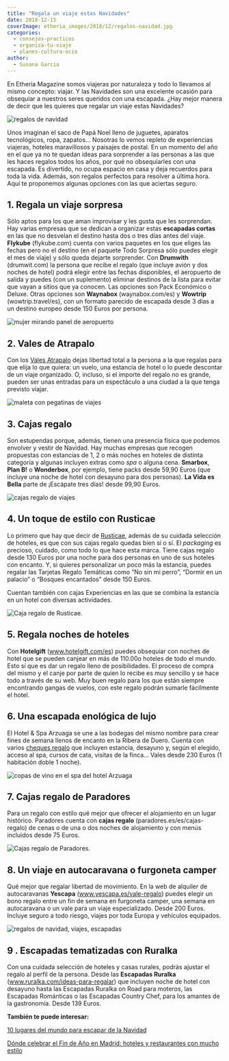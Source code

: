 ```yaml
---
title: "Regala un viaje estas Navidades"
date: 2018-12-15
coverImage: etheria_images/2018/12/regalos-navidad.jpg
categories: 
  - consejos-practicos
  - organiza-tu-viaje
  - planes-cultura-ocio
author: 
  - Susana Garcia
---
```


En Etheria Magazine somos viajeras por naturaleza y todo lo llevamos al mismo concepto: 
viajar. Y las Navidades son una excelente ocasión para obsequiar a nuestros seres 
queridos con una escapada. ¿Hay mejor manera de decir que les quieres que regalar un 
viaje estas Navidades? 

![regalos de navidad](etheria_images/2018/12/navidad-regalos-arbol-1024x683.jpg "Los viajes son un regalo perfecto para estas Navidades.")

Unos imaginan el saco de Papá Noel lleno de juguetes, aparatos tecnológicos, ropa, 
zapatos… Nosotras lo vemos repleto de experiencias viajeras, hoteles maravillosos y 
paisajes de postal. En un momento del año en el que ya no te quedan ideas para 
sorprender a las personas a las que les haces regalos todos los años, por qué no 
obsequiarles con una escapada. Es divertido, no ocupa espacio en casa y deja recuerdos 
para toda la vida. Además, son regalos perfectos para resolver a última hora. Aquí te 
proponemos algunas opciones con las que aciertas seguro. 

## 1\. Regala un viaje sorpresa

Sólo aptos para los que aman improvisar y les gusta que les sorprendan. Hay varias 
empresas que se dedican a organizar estas **escapadas cortas** en las que no desvelan el 
destino hasta dos o tres días antes del viaje. **Flykube** (flykube.com) cuenta con 
varios paquetes en los que eliges las fechas pero no el destino (en el paquete Todo 
Sorpresa sólo puedes elegir el mes de viaje) y sólo queda dejarte sorprender. Con 
**Drumwith** (drumwit.com) la persona que recibe el regalo (que incluye avión y dos 
noches de hotel) podrá elegir entre las fechas disponibles, el aeropuerto de salida y 
puedes (con un suplemento) eliminar destinos de la lista para evitar que vayan a sitios 
que ya conocen. Las opciones son Pack Económico o Deluxe. Otras opciones son 
**Waynabox** (waynabox.com/es) y **Wowtrip** (wowtrip.travel/es), con un formato 
parecido de escapada desde 3 días a un destino europeo desde 150 Euros por persona. 

![mujer mirando panel de aeropuerto](etheria_images/2018/12/viaje-sorpresa-1024x683.jpg "¿Has pensado regalar estas Navidades un viaje sorpresa? Seguro que aciertas.")

## 2\. Vales de Atrapalo

Con los [Vales Atrapalo](https://www.atrapalo.com/regalos/) dejas libertad total a la 
persona a la que regalas para que elija lo que quiera: un vuelo, una estancia de hotel o 
lo puede descontar de un viaje organizado. O, incluso, si el importe del regalo no es 
grande, pueden ser unas entradas para un espectáculo a una ciudad a la que tenga 
previsto viajar. 

![maleta con pegatinas de viajes](etheria_images/2018/12/maleta-regalo-viajar-1024x683.jpg "Regala un viaje estas Navidades.")

## 3\. Cajas regalo

Son estupendas porque, además, tienen una presencia física que podemos envolver y vestir 
de Navidad. Hay muchas empresas que recogen propuestas con estancias de 1, 2 o más 
noches en hoteles de distinta categoría y algunas incluyen extras como _spa_ o alguna 
cena. **Smarbox**, **Plan B!** o **Wonderbox**, por ejemplo, tiene packs desde 59,90 
Euros (que incluye una noche de hotel con desayuno para dos personas). **La Vida es 
Bella** parte de ¡Escápate tres días! desde 99,90 Euros. 

![cajas regalo de viajes](etheria_images/2018/12/cajas-regalo-1024x566.jpg "Una caja regalo de un viaje es un regalo perfecto para estas fiestas.")

## 4\. Un toque de estilo con Rusticae

Lo primero que hay que decir de [Rusticae](https://www.rusticae.es/tarjetas-regalo), 
además de su cuidada selección de hoteles, es que con sus cajas regalo quedas bien sí o 
sí. El _packaging_ es precioso, cuidado, como todo lo que hace esta marca. Tiene cajas 
regalo desde 130 Euros por una noche para dos personas en uno de sus hoteles con 
encanto. Y, si quieres personalizar un poco más la estancia, puedes regalar las Tarjetas 
Regalo Temáticas como “No sin mi perro”, “Dormir en un palacio” o “Bosques encantados” 
desde 150 Euros. 

Cuentan también con cajas Experiencias en las que se combina la estancia en un hotel con 
diversas actividades. 

![Caja regalo de Rusticae.](etheria_images/2018/12/regala-un-viaje-rusticae-1024x860.jpg "Caja regalo de Rusticae. ©Rusticae.")

## 5\. Regala noches de hoteles

Con **Hotelgift** (www.hotelgift.com/es) puedes obsequiar con noches de hotel que se 
pueden canjear en más de 110.00o hoteles de todo el mundo. Esto sí que es dar un regalo 
lleno de posibilidades. El proceso de compra del mismo y el canje por parte de quien lo 
recibe es muy sencillo y se hace todo a través de su web. Muy buen regalo para los que 
están siempre encontrando gangas de vuelos, con este regalo podrán sumarle fácilmente el 
hotel. 

## 6\. Una escapada enológica de lujo

El Hotel & Spa Arzuaga se une a las bodegas del mismo nombre para crear fines de semana 
llenos de encanto en la Ribera de Duero. Cuenta con varios [cheques 
regalo](http://tienda.hotelarzuaga.com) que incluyen estancia, desayuno y, según el 
elegido, acceso al spa, cursos de cata, visitas de la finca… Vales desde 230 Euros (1 
habitación doble 1 noche). 

![copas de vino en el spa del hotel Arzuaga](etheria_images/2018/10/BODEGA-ARZUAGA-1024x531.jpg "No hay que perderse un tratamiento de vinoterapia en el Hotel & Spa Arzuaga. © Arzuaga.")

## 7\. Cajas regalo de Paradores

Para un regalo con estilo qué mejor que ofrecer el alojamiento en un lugar histórico. 
Paradores cuenta con **cajas regalo** (paradores.es/es/cajas-regalo) de cenas o de una o 
dos noches de alojamiento y con menús incluidos desde 75 Euros. 

![Cajas regalo de Paradores.](etheria_images/2018/12/regala-un-viaje-paradores-1024x953.jpg "Cajas regalo de Paradores. @Paradores.")

## 8\. Un viaje en autocaravana o furgoneta camper

Qué mejor que regalar libertad de movimiento. En la web de alquiler de autocaravanas 
**Yescapa** (www.yescapa.es/vale-regalo) puedes elegir un bono regalo entre un fin de 
semana en furgoneta camper, una semana en autocaravana o un vale para un viaje 
especializado. Desde 200 Euros. Incluye seguro a todo riesgo, viajes por toda Europa y 
vehículos equipados. 

![regalos de navidad, viajes, escapadas](etheria_images/2023/12/image-850x563.jpeg "Un regalo perfecto para los más aventureros es un viaje en autocaravana o furgoneta camper.")

## 9 . Escapadas tematizadas con Ruralka

Con una cuidada selección de hoteles y casas rurales, podrás ajustar el regalo al perfil 
de la persona. Desde las **Escapadas Ruralka** (www.ruralka.com/ideas-para-regalar) que 
incluyen noche de hotel con desayuno hasta las Escapadas Ruralka on Road para moteros, 
las Escapadas Románticas o las Escapadas Country Chef, para los amantes de la 
gastronomía. Desde 139 Euros. 

**También te puede interesar:** 

[10 lugares del mundo para escapar de la 
Navidad](https://etheriamagazine.com/2018/11/13/10-lugares-para-huir-de-la-navidad/) 

[Dónde celebrar el Fin de Año en Madrid: hoteles y restaurantes con mucho 
estilo](https://etheriamagazine.com/2023/11/28/nochevieja-madrid-hoteles-restaurantes/)
